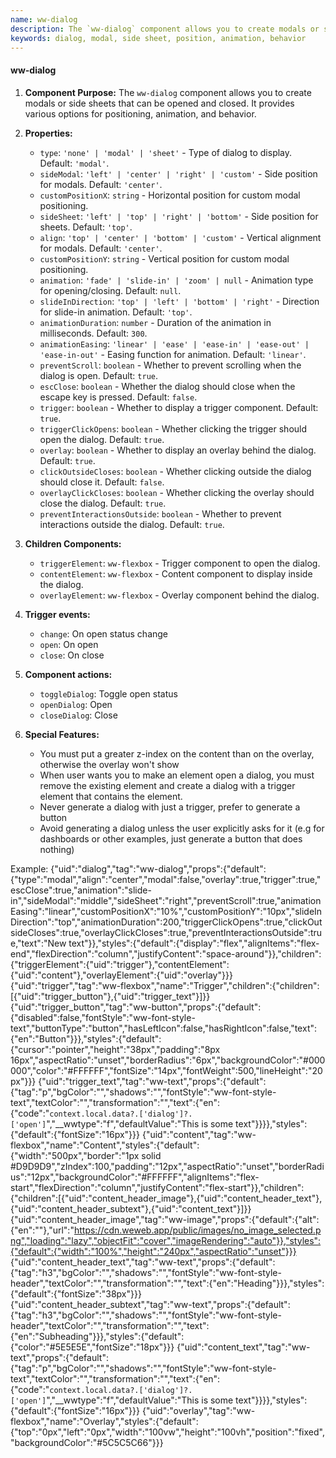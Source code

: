 ```yaml
---
name: ww-dialog
description: The `ww-dialog` component allows you to create modals or side sheets that can be opened and closed.
keywords: dialog, modal, side sheet, position, animation, behavior
---
```


#### ww-dialog

1. **Component Purpose:** The `ww-dialog` component allows you to create modals or side sheets that can be opened and closed. It provides various options for positioning, animation, and behavior.

2. **Properties:**
   - `type`: `'none' | 'modal' | 'sheet'` - Type of dialog to display. Default: `'modal'`.
   - `sideModal`: `'left' | 'center' | 'right' | 'custom'` - Side position for modals. Default: `'center'`.
   - `customPositionX`: `string` - Horizontal position for custom modal positioning.
   - `sideSheet`: `'left' | 'top' | 'right' | 'bottom'` - Side position for sheets. Default: `'top'`.
   - `align`: `'top' | 'center' | 'bottom' | 'custom'` - Vertical alignment for modals. Default: `'center'`.
   - `customPositionY`: `string` - Vertical position for custom modal positioning.
   - `animation`: `'fade' | 'slide-in' | 'zoom' | null` - Animation type for opening/closing. Default: `null`.
   - `slideInDirection`: `'top' | 'left' | 'bottom' | 'right'` - Direction for slide-in animation. Default: `'top'`.
   - `animationDuration`: `number` - Duration of the animation in milliseconds. Default: `300`.
   - `animationEasing`: `'linear' | 'ease' | 'ease-in' | 'ease-out' | 'ease-in-out'` - Easing function for animation. Default: `'linear'`.
   - `preventScroll`: `boolean` - Whether to prevent scrolling when the dialog is open. Default: `true`.
   - `escClose`: `boolean` - Whether the dialog should close when the escape key is pressed. Default: `false`.
   - `trigger`: `boolean` - Whether to display a trigger component. Default: `true`.
   - `triggerClickOpens`: `boolean` - Whether clicking the trigger should open the dialog. Default: `true`.
   - `overlay`: `boolean` - Whether to display an overlay behind the dialog. Default: `true`.
   - `clickOutsideCloses`: `boolean` - Whether clicking outside the dialog should close it. Default: `false`.
   - `overlayClickCloses`: `boolean` - Whether clicking the overlay should close the dialog. Default: `true`.
   - `preventInteractionsOutside`: `boolean` - Whether to prevent interactions outside the dialog. Default: `true`.

3. **Children Components:**
   - `triggerElement`: `ww-flexbox` - Trigger component to open the dialog.
   - `contentElement`: `ww-flexbox` - Content component to display inside the dialog.
   - `overlayElement`: `ww-flexbox` - Overlay component behind the dialog.

4. **Trigger events:**
   - `change`: On open status change
   - `open`: On open
   - `close`: On close

5. **Component actions:**
   - `toggleDialog`: Toggle open status
   - `openDialog`: Open
   - `closeDialog`: Close

6. **Special Features:**
   - You must put a greater z-index on the content than on the overlay, otherwise the overlay won't show
   - When user wants you to make an element open a dialog, you must remove the existing element and create a dialog with a trigger element that contains the element.
   - Never generate a dialog with just a trigger, prefer to generate a button
   - Avoid generating a dialog unless the user explicitly asks for it (e.g for dashboards or other examples, just generate a button that does nothing)

Example:
<elements>
{"uid":"dialog","tag":"ww-dialog","props":{"default":{"type":"modal","align":"center","modal":false,"overlay":true,"trigger":true,"escClose":true,"animation":"slide-in","sideModal":"middle","sideSheet":"right","preventScroll":true,"animationEasing":"linear","customPositionX":"10%","customPositionY":"10px","slideInDirection":"top","animationDuration":200,"triggerClickOpens":true,"clickOutsideCloses":true,"overlayClickCloses":true,"preventInteractionsOutside":true,"text":"New text"}},"styles":{"default":{"display":"flex","alignItems":"flex-end","flexDirection":"column","justifyContent":"space-around"}},"children":{"triggerElement":{"uid":"trigger"},"contentElement":{"uid":"content"},"overlayElement":{"uid":"overlay"}}}
{"uid":"trigger","tag":"ww-flexbox","name":"Trigger","children":{"children":[{"uid":"trigger_button"},{"uid":"trigger_text"}]}}
{"uid":"trigger_button","tag":"ww-button","props":{"default":{"disabled":false,"fontStyle":"ww-font-style-text","buttonType":"button","hasLeftIcon":false,"hasRightIcon":false,"text":{"en":"Button"}}},"styles":{"default":{"cursor":"pointer","height":"38px","padding":"8px 16px","aspectRatio":"unset","borderRadius":"6px","backgroundColor":"#000000","color":"#FFFFFF","fontSize":"14px","fontWeight":500,"lineHeight":"20px"}}}
{"uid":"trigger_text","tag":"ww-text","props":{"default":{"tag":"p","bgColor":"","shadows":"","fontStyle":"ww-font-style-text","textColor":"","transformation":"","text":{"en":{"code":"```context.local.data?.['dialog']?.['open']```","__wwtype":"f","defaultValue":"This is some text"}}}},"styles":{"default":{"fontSize":"16px"}}}
{"uid":"content","tag":"ww-flexbox","name":"Content","styles":{"default":{"width":"500px","border":"1px solid #D9D9D9","zIndex":100,"padding":"12px","aspectRatio":"unset","borderRadius":"12px","backgroundColor":"#FFFFFF","alignItems":"flex-start","flexDirection":"column","justifyContent":"flex-start"}},"children":{"children":[{"uid":"content_header_image"},{"uid":"content_header_text"},{"uid":"content_header_subtext"},{"uid":"content_text"}]}}
{"uid":"content_header_image","tag":"ww-image","props":{"default":{"alt":{"en":""},"url":"https://cdn.weweb.app/public/images/no_image_selected.png","loading":"lazy","objectFit":"cover","imageRendering":"auto"}},"styles":{"default":{"width":"100%","height":"240px","aspectRatio":"unset"}}}
{"uid":"content_header_text","tag":"ww-text","props":{"default":{"tag":"h3","bgColor":"","shadows":"","fontStyle":"ww-font-style-header","textColor":"","transformation":"","text":{"en":"Heading"}}},"styles":{"default":{"fontSize":"38px"}}}
{"uid":"content_header_subtext","tag":"ww-text","props":{"default":{"tag":"h3","bgColor":"","shadows":"","fontStyle":"ww-font-style-header","textColor":"","transformation":"","text":{"en":"Subheading"}}},"styles":{"default":{"color":"#5E5E5E","fontSize":"18px"}}}
{"uid":"content_text","tag":"ww-text","props":{"default":{"tag":"p","bgColor":"","shadows":"","fontStyle":"ww-font-style-text","textColor":"","transformation":"","text":{"en":{"code":"```context.local.data?.['dialog']?.['open']```","__wwtype":"f","defaultValue":"This is some text"}}}},"styles":{"default":{"fontSize":"16px"}}}
{"uid":"overlay","tag":"ww-flexbox","name":"Overlay","styles":{"default":{"top":"0px","left":"0px","width":"100vw","height":"100vh","position":"fixed","backgroundColor":"#5C5C5C66"}}}
</elements>

